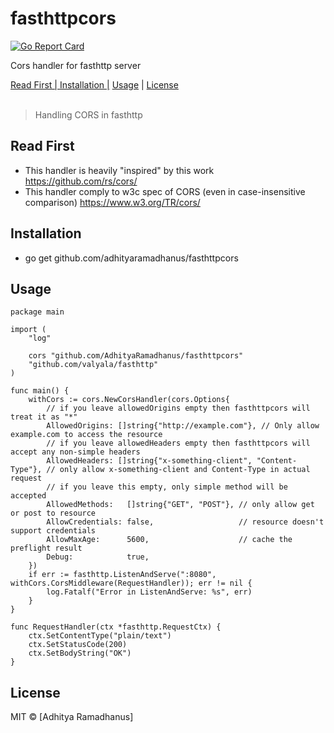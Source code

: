 # fasthttpcors
[![Go Report Card](https://goreportcard.com/badge/github.com/AdhityaRamadhanus/fasthttp)](https://goreportcard.com/report/github.com/AdhityaRamadhanus/fasthttp)

Cors handler for fasthttp server

<p>
  <a href="#ReadFirst">Read First | </a>
  <a href="#Installation">Installation |</a>
  <a href="#Usage">Usage</a> |
  <a href="#licenses">License</a>
  <br><br>
  <blockquote>
	Handling CORS in fasthttp
  </blockquote>
</p>

Read First
------------
* This handler is heavily "inspired" by this work https://github.com/rs/cors/
* This handler comply to w3c spec of CORS (even in case-insensitive comparison) https://www.w3.org/TR/cors/

Installation
------------
* go get github.com/adhityaramadhanus/fasthttpcors

Usage
------------
```
package main

import (
	"log"

	cors "github.com/AdhityaRamadhanus/fasthttpcors"
	"github.com/valyala/fasthttp"
)

func main() {
	withCors := cors.NewCorsHandler(cors.Options{
		// if you leave allowedOrigins empty then fasthttpcors will treat it as "*"
		AllowedOrigins: []string{"http://example.com"}, // Only allow example.com to access the resource
		// if you leave allowedHeaders empty then fasthttpcors will accept any non-simple headers
		AllowedHeaders: []string{"x-something-client", "Content-Type"}, // only allow x-something-client and Content-Type in actual request
		// if you leave this empty, only simple method will be accepted
		AllowedMethods:   []string{"GET", "POST"}, // only allow get or post to resource
		AllowCredentials: false,                   // resource doesn't support credentials
		AllowMaxAge:      5600,                    // cache the preflight result
		Debug:            true,
	})
	if err := fasthttp.ListenAndServe(":8080", withCors.CorsMiddleware(RequestHandler)); err != nil {
		log.Fatalf("Error in ListenAndServe: %s", err)
	}
}

func RequestHandler(ctx *fasthttp.RequestCtx) {
	ctx.SetContentType("plain/text")
	ctx.SetStatusCode(200)
	ctx.SetBodyString("OK")
}

```

License
----

MIT © [Adhitya Ramadhanus]

